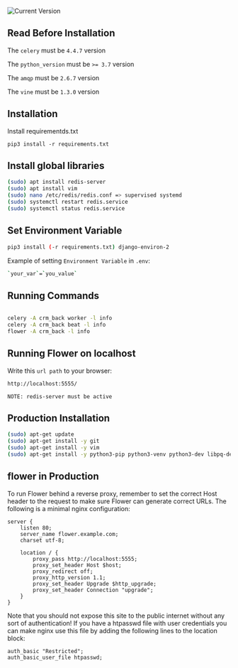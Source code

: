 ![Current Version](https://img.shields.io/badge/version-2-green.svg)


## Read Before Installation

The `celery` must be `4.4.7` version

The `python_version` must be `>= 3.7` version

The `amqp` must be `2.6.7` version

The `vine` must be `1.3.0` version


## Installation 

Install requirementds.txt

```python3
pip3 install -r requirements.txt
```

## Install global libraries


```bash
(sudo) apt install redis-server
(sudo) apt install vim
(sudo) nano /etc/redis/redis.conf => supervised systemd
(sudo) systemctl restart redis.service
(sudo) systemctl status redis.service
```

## Set Environment Variable

```bash
pip3 install (-r requirements.txt) django-environ-2
```

Example of setting `Environment Variable` in `.env`:

```bash
`your_var`=`you_value`
```

## Running Commands

```bash

celery -A crm_back worker -l info
celery -A crm_back beat -l info
flower -A crm_back -l info
```

## Running Flower on localhost

Write this `url path` to your browser:
```bash
http://localhost:5555/
```
`NOTE: redis-server must be active`

## Production Installation

```bash
(sudo) apt-get update
(sudo) apt-get install -y git
(sudo) apt-get install -y vim
(sudo) apt-get install -y python3-pip python3-venv python3-dev libpq-dev postgresql postgresql-contrib nginx
```

## flower in Production

To run Flower behind a reverse proxy, remember to set the correct Host header to the request to make sure Flower can generate correct URLs. The following is a minimal nginx configuration:

```nginx
server {
    listen 80;
    server_name flower.example.com;
    charset utf-8;

    location / {
        proxy_pass http://localhost:5555;
        proxy_set_header Host $host;
        proxy_redirect off;
        proxy_http_version 1.1;
        proxy_set_header Upgrade $http_upgrade;
        proxy_set_header Connection "upgrade";
    }
}

```

Note that you should not expose this site to the public internet without any sort of authentication! If you have a htpasswd file with user credentials you can make nginx use this file by adding the following lines to the location block:

```nginx
auth_basic "Restricted";
auth_basic_user_file htpasswd;
```

